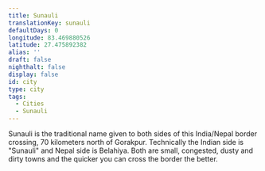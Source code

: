 ```yaml
---
title: Sunauli
translationKey: sunauli
defaultDays: 0
longitude: 83.469880526
latitude: 27.475892382
alias: ''
draft: false
nighthalt: false
display: false
id: city
type: city
tags:
  - Cities
  - Sunauli
---
```

Sunauli is the traditional name given to both sides of this India/Nepal border crossing, 70 kilometers north of Gorakpur. Technically the Indian side is "Sunauli" and Nepal side is Belahiya. Both are small, congested, dusty and dirty towns and the quicker you can cross the border the better.